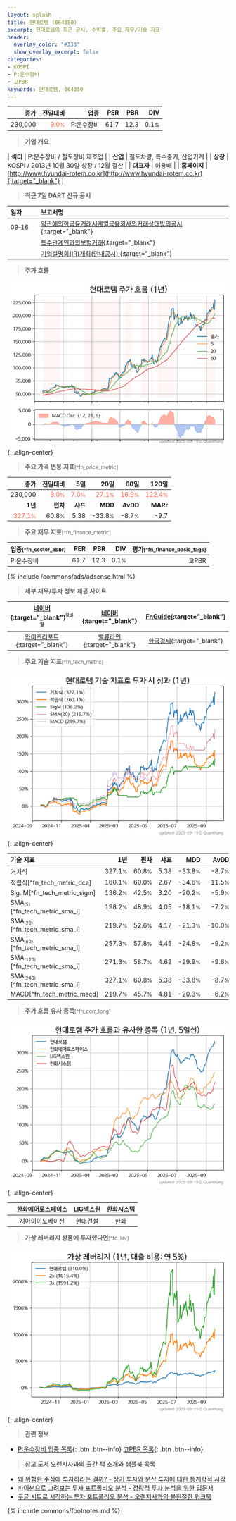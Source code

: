 ```yaml
---
layout: splash
title: 현대로템 (064350)
excerpt: 현대로템의 최근 공시, 수익률, 주요 재무/기술 지표
header:
  overlay_color: "#333"
  show_overlay_excerpt: false
categories:
- KOSPI
- P:운수장비
- 고PBR
keywords: 현대로템, 064350
---
```


| **종가** | **전일대비** | **업종** | **PER** | **PBR** | **DIV** |
| -------: | -----------: | -------: | ------: | ------: | ------: |
| 230,000 | <span style="color: tomato">9.0<small>%</small></span> | P:운수장비 | 61.7 | 12.3 | 0.1<small>%</small> |

<!-- more -->


> **기업 개요**<a id="company"></a>

| <span style="white-space:nowrap;">**섹터**</span> | P:운수장비 / 철도장비 제조업 |
| <span style="white-space:nowrap;">**산업**</span> | 철도차량, 특수중기, 산업기계 |
| <span style="white-space:nowrap;">**상장**</span> | KOSPI / 2013년 10월 30일 상장 / 12월 결산 |
| <span style="white-space:nowrap;">**대표자**</span> | 이용배 |
| <span style="white-space:nowrap;">**홈페이지**</span> | [http://www.hyundai-rotem.co.kr](http://www.hyundai-rotem.co.kr){:target="_blank"} |


> **최근 7일 DART 신규 공시**<a id="dart"></a>

| **일자** |      | **보고서명** |
| :------- | :--- | :----------- |
| 09&#x2011;16 | | [약관에의한금융거래시계열금융회사의거래상대방의공시](https://dart.fss.or.kr/dsaf001/main.do?rcpNo=20250916000260){:target="_blank"} |
|  | | [특수관계인과의보험거래](https://dart.fss.or.kr/dsaf001/main.do?rcpNo=20250916000256){:target="_blank"} |
|  | | [기업설명회(IR)개최(안내공시)              ](https://dart.fss.or.kr/dsaf001/main.do?rcpNo=20250916800364){:target="_blank"} |


> **주가 흐름**<a id="price"></a>

![064350](/stock/images/064350.png){: .align-center}


> **주요 가격 변동 지표**<small>[^fn_price_metric]</small>

| **종가** | **전일대비** | **5일** | **20일** | **60일** | **120일** |
| -------: | -----------: | ------: | -------: | -------: | --------: |
| 230,000 | <span style="color: tomato">9.0<small>%</small></span> | <span style="color: tomato">7.0<small>%</small></span> | <span style="color: tomato">27.1<small>%</small></span> | <span style="color: tomato">16.9<small>%</small></span> | <span style="color: tomato">122.4<small>%</small></span> |
| **1년** | **편차** | **샤프** | **MDD** | **AvDD** | **MARr** |
| <span style="color: tomato">327.1<small>%</small></span> | 60.8<small>%</small> | 5.38 | -33.8<small>%</small> | -8.7<small>%</small> | -9.7 |


> **주요 재무 지표**<small>[^fn_finance_metric]</small>

| **업종**<small>[^fn_sector_abbr]</small> | **PER** | **PBR** | **DIV** | **평가**<small>[^fn_finance_basic_tags]</small> |
| :--------------------------------------- | ------: | ------: | ------: | ----------------------------------------------: |
| P:운수장비 | 61.7 | 12.3 | 0.1<small>%</small> | 고PBR |



{% include /commons/ads/adsense.html %}

> **세부 재무/투자 정보 제공 사이트**

| [네이버](https://m.stock.naver.com/domestic/stock/064350/finance/summary){:target="_blank"}<sup><small>모바일</small></sup> | [네이버](https://finance.naver.com/item/coinfo.naver?code=064350){:target="_blank"} | [FnGuide](https://comp.fnguide.com/SVO2/ASP/SVD_Invest.asp?gicode=A064350&MenuYn=Y){:target="_blank"} |
| :---: | :---: | :---: |
| [와이즈리포트](https://comp.wisereport.co.kr/company/c1040001.aspx?cmp_cd=064350){:target="_blank"} | [밸류라인](https://www.valueline.co.kr/finance/summary/064350){:target="_blank"} | [한국경제](https://markets.hankyung.com/stock/064350/financial-summary){:target="_blank"} |


> **주요 기술 지표**<small>[^fn_tech_metric]</small>


![064350](/stock/images/064350_tech.png){: .align-center}

| **기술 지표** | **1년** | **편차** | **샤프** | **MDD** | **AvDD** |
| :------------ | ------: | -----------: | -------: | ------: | -------: |
| 거치식 | 327.1<small>%</small> | 60.8<small>%</small> | 5.38 | -33.8<small>%</small> | -8.7<small>%</small> |
| 적립식[^fn_tech_metric_dca] | 160.1<small>%</small> | 60.0<small>%</small> | 2.67 | -34.6<small>%</small> | -11.5<small>%</small> |
| Sig. M[^fn_tech_metric_sigm] | 136.2<small>%</small> | 42.5<small>%</small> | 3.20 | -20.2<small>%</small> | -5.9<small>%</small> |
| SMA<small><sub>(5)</sub></small>[^fn_tech_metric_sma_i] | 198.2<small>%</small> | 48.9<small>%</small> | 4.05 | -18.1<small>%</small> | -7.2<small>%</small> |
| SMA<small><sub>(20)</sub></small>[^fn_tech_metric_sma_i] | 219.7<small>%</small> | 52.6<small>%</small> | 4.17 | -21.3<small>%</small> | -10.0<small>%</small> |
| SMA<small><sub>(60)</sub></small>[^fn_tech_metric_sma_i] | 257.3<small>%</small> | 57.8<small>%</small> | 4.45 | -24.8<small>%</small> | -9.2<small>%</small> |
| SMA<small><sub>(120)</sub></small>[^fn_tech_metric_sma_i] | 271.3<small>%</small> | 58.7<small>%</small> | 4.62 | -29.9<small>%</small> | -9.6<small>%</small> |
| SMA<small><sub>(240)</sub></small>[^fn_tech_metric_sma_i] | 327.1<small>%</small> | 60.8<small>%</small> | 5.38 | -33.8<small>%</small> | -8.7<small>%</small> |
| MACD[^fn_tech_metric_macd] | 219.7<small>%</small> | 45.7<small>%</small> | 4.81 | -20.3<small>%</small> | -6.2<small>%</small> |


> **주가 흐름 유사 종목**<a id="corr"></a><small>[^fn_corr_long]</small>

![064350](/stock/images/064350_corr.png){: .align-center}

|       | [한화에어로스페이스](/012450/) | [LIG넥스원](/079550/) | [한화시스템](/272210/) |
| :---: | :------------------------------------: | :------------------------------------: | :------------------------------------: |
|       | [지아이이노베이션](/358570/) | [현대건설](/000720/) | [한화](/000880/) |


> **가상 레버리지 상품에 투자했다면**<a id="2x"></a><small>[^fn_lev]</small>

![064350](/stock/images/064350_2x.png){: .align-center}


> **관련 정보**

- [P:운수장비 업종 목록](/stats/sector/kospi_업종_운수장비_종목/){: .btn .btn--info} [고PBR 목록](/fn/fn_high_pbr/){: .btn .btn--info}

> **참고 도서** [오렌지사과의 출간 책 소개와 샘플북 목록](https://kongdori.tistory.com/691)

- [왜 위험한 주식에 투자하라는 걸까? - 장기 투자와 분산 투자에 대한 통계학적 시각](https://kongdori.tistory.com/421)
- [파이썬으로 그려보는 투자 포트폴리오 분석  - 정량적 투자 분석을 위한 입문서](https://kongdori.tistory.com/643)
- [구글 시트로 시작하는 투자 포트폴리오 분석 - 오렌지사과의 불친절한 워크북](https://kongdori.tistory.com/449)


{% include commons/footnotes.md %}